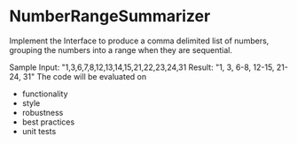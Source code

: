 # NumberRangeSummarizer
Implement the Interface to produce a comma delimited list of numbers,  grouping the numbers into a range when they are sequential.
 
Sample Input: "1,3,6,7,8,12,13,14,15,21,22,23,24,31
Result: "1, 3, 6-8, 12-15, 21-24, 31"
The code will be evaluated on
- functionality
- style
- robustness
- best practices
- unit tests
